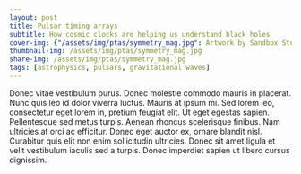 ```yaml
---
layout: post
title: Pulsar timing arrays 
subtitle: How cosmic clocks are helping us understand black holes
cover-img: {"/assets/img/ptas/symmetry_mag.jpg": Artwork by Sandbox Studio, Chicago with Corinne Mucha for Symmetry Magazine}
thumbnail-img: /assets/img/ptas/symmetry_mag.jpg
share-img: /assets/img/ptas/symmetry_mag.jpg
tags: [astrophysics, pulsars, gravitational waves]
---
```




Donec vitae vestibulum purus. Donec molestie commodo mauris in placerat. Nunc quis leo id dolor viverra luctus. Mauris at ipsum mi. Sed lorem leo, consectetur eget lorem in, pretium feugiat elit. Ut eget egestas sapien. Pellentesque sed metus turpis. Aenean rhoncus scelerisque finibus. Nam ultricies at orci ac efficitur. Donec eget auctor ex, ornare blandit nisl. Curabitur quis elit non enim sollicitudin ultricies. Donec sit amet ligula et velit vestibulum iaculis sed a turpis. Donec imperdiet sapien ut libero cursus dignissim.